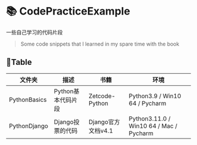 # 📚 CodePracticeExample
一些自己学习的代码片段

> Some code snippets that I learned in my spare time with the book

## 🌳Table
| 文件夹 | 描述 | 书籍 | 环境 |
| ---    | --- | --- | --- |
| PythonBasics            |          Python基本代码片段       | Zetcode-Python | Python3.9 / Win10 64 / Pycharm |
| PythonDjango            |          Django投票的代码       | Django官方文档v4.1 | Python3.11.0 / Win10 64 / Mac / Pycharm |
